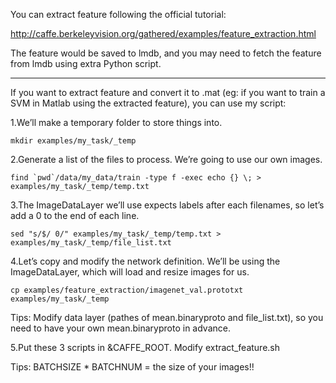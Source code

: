 You can extract feature following the official tutorial:

http://caffe.berkeleyvision.org/gathered/examples/feature_extraction.html

The feature would be saved to lmdb, and you may need to fetch the feature from lmdb using extra Python script.

----------------------------------------------------------------------------------------------------------------


If you want to extract feature and convert it to .mat (eg: if you want to train a SVM in Matlab using the extracted feature), you can use my script:

1.We’ll make a temporary folder to store things into.
 
    mkdir examples/my_task/_temp

2.Generate a list of the files to process. We’re going to use our own images.

    find `pwd`/data/my_data/train -type f -exec echo {} \; > examples/my_task/_temp/temp.txt

3.The ImageDataLayer we’ll use expects labels after each filenames, so let’s add a 0 to the end of each line.

    sed "s/$/ 0/" examples/my_task/_temp/temp.txt > examples/my_task/_temp/file_list.txt

4.Let’s copy and modify the network definition. We’ll be using the ImageDataLayer, which will load and resize images for us.

    cp examples/feature_extraction/imagenet_val.prototxt examples/my_task/_temp

Tips: Modify data layer (pathes of mean.binaryproto and file_list.txt), so you need to have your own mean.binaryproto in advance.

5.Put these 3 scripts in &CAFFE_ROOT. Modify extract_feature.sh

Tips: BATCHSIZE * BATCHNUM = the size of your images!!



